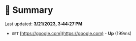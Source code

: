 # 📖 Summary
Last updated: **3/21/2023, 3:44:27 PM**

- `GET` [https://google.com](https://google.com) - **Up** (199ms)
